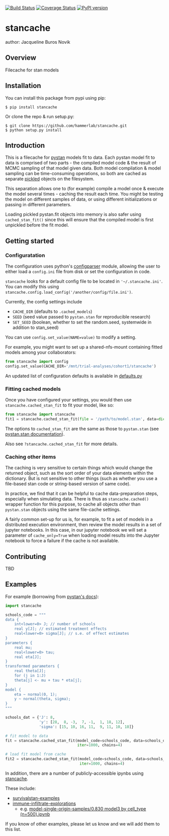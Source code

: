 [![Build Status](https://travis-ci.org/hammerlab/stancache.svg?branch=master)](https://travis-ci.org/hammerlab/stancache) 
[![Coverage Status](https://img.shields.io/coveralls/hammerlab/stancache.svg)](https://coveralls.io/github/hammerlab/stancache?branch=master)
[![PyPI version](https://img.shields.io/pypi/v/stancache.svg)](https://pypi.python.org/pypi/stancache)

stancache
===============================

author: Jacqueline Buros Novik

Overview
--------

Filecache for stan models

Installation
--------------------

You can install this package from pypi using pip:

    $ pip install stancache

Or clone the repo & run setup.py:

    $ git clone https://github.com/hammerlab/stancache.git
    $ python setup.py install

Introduction
------------

This is a filecache for [pystan](https://pystan.readthedocs.io/en/latest/) models fit to data. Each pystan model fit to data is comprised of two parts - the compiled model code & the result of MCMC sampling of that model given data. Both model compilation & model sampling can be time-consuming operations, so both are cached as separate [pickled](https://docs.python.org/3/library/pickle.html) objects on the filesystem. 

This separation allows one to (for example) compile a model once & execute the model several times - caching the result each time. You might be testing the model on different samples of data, or using different initializations or passing in different parameters.

Loading pickled pystan.fit objects into memory is also safer using `cached_stan_fit()` since this will ensure that the compiled model is first unpickled before the fit model.

Getting started
---------------

### Configuratation

The configuration uses python's [configparser](https://docs.python.org/2/library/configparser.html) module, allowing the user to either load a `config.ini` file from disk or set the configuration in code.

`stancache` looks for a default config file to be located in `'~/.stancache.ini'`. You can modify this using `stancache.config.load_config('/another/config/file.ini')`. 

Currently, the config settings include

* `CACHE_DIR` (defaults to `.cached_models`)
* `SEED` (seed value passed to `pystan.stan` for reproducible research)
* `SET_SEED` (boolean, whether to set the random.seed, systemwide in addition to stan_seed)

You can use `config.set_value(NAME=value)` to modify a setting.

For example, you might want to set up a shared-nfs-mount containing fitted models among your collaborators:

```python
from stancache import config
config.set_value(CACHE_DIR='/mnt/trial-analyses/cohort1/stancache')
```

An updated list of configuration defaults is available in [defaults.py](https://github.com/hammerlab/stancache/blob/master/stancache/defaults.py)

### Fitting cached models

Once you have configured your settings, you would then use `stancache.cached_stan_fit` to fit your model, like so:

```python
from stancache import stancache
fit1 = stancache.cached_stan_fit(file = '/path/to/model.stan', data=dict(), chains=4, iter=100)
```

The options to `cached_stan_fit` are the same as those to `pystan.stan` (see [pystan.stan documentation](https://pystan.readthedocs.io/en/latest/api.html#pystan.stan)).

Also see `?stancache.cached_stan_fit` for more details.

### Caching other items

The caching is very sensitive to certain things which would change the returned object, such as the sort order of your data elements within the dictionary. But is not sensitive to other things (such as whether you use a file-based stan code or string-based version of same code). 

In practice, we find that it can be helpful to cache data-preparation steps, especially when simulating data. There is thus as `stancache.cached()` wrapper function for this purpose, to cache all objects _other_ than `pystan.stan` objects using the same file-cache settings. 

A fairly common set-up for us is, for example, to fit a set of models in a distributed execution environment, then review the model results in a set of jupyter notebooks. In this case, in our jupyter notebook we will set a parameter of `cache_only=True` when loading model results into the Jupyter notebook to force a failure if the cache is not available. 

Contributing
------------

TBD

Examples
--------

For example (borrowing from [pystan's docs](https://pystan.readthedocs.io/en/latest/getting_started.html)):

```python
import stancache

schools_code = """
data {
    int<lower=0> J; // number of schools
    real y[J]; // estimated treatment effects
    real<lower=0> sigma[J]; // s.e. of effect estimates
}
parameters {
    real mu;
    real<lower=0> tau;
    real eta[J];
}
transformed parameters {
    real theta[J];
    for (j in 1:J)
    theta[j] <- mu + tau * eta[j];
}
model {
    eta ~ normal(0, 1);
    y ~ normal(theta, sigma);
}
"""

schools_dat = {'J': 8,
               'y': [28,  8, -3,  7, -1,  1, 18, 12],
               'sigma': [15, 10, 16, 11,  9, 11, 10, 18]}

# fit model to data
fit = stancache.cached_stan_fit(model_code=schools_code, data=schools_dat,
                                iter=1000, chains=4)

# load fit model from cache
fit2 = stancache.cached_stan_fit(model_code=schools_code, data=schools_dat,
                                 iter=1000, chains=4)
```

In addition, there are a number of publicly-accessible ipynbs using [stancache](http://github.com/hammerlab/stancache). 

These include:

* [survivalstan-examples](http://github.com/jburos/survivalstan-examples)
* [immune-infiltrate-explorations](http://github.com/hammerlab/immune-infiltrate-explorations)
    - e.g. [model-single-origin-samples/0.830 model3 by cell_type (n=500).ipynb](http://nbviewer.jupyter.org/github/hammerlab/immune-infiltrate-explorations/blob/master/model-single-origin-samples/0.830%20model3%20by%20cell_type%20%28n%3D500%29.ipynb)
    
If you know of other examples, please let us know and we will add them to this list.

